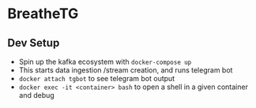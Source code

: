 # BreatheTG

## Dev Setup
* Spin up the kafka ecosystem with `docker-compose up`
* This starts data ingestion /stream creation, and runs telegram bot 
* `docker attach tgbot` to see telegram bot output
* `docker exec -it <container> bash` to open a shell in a given container and debug
